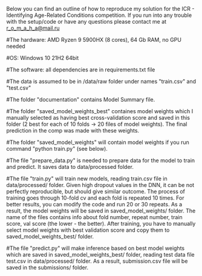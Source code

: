 Below you can find an outline of how to reproduce my solution for the ICR - Identifying Age-Related Conditions competition.
If you run into any trouble with the setup/code or have any questions please contact me at r_o_m_a_h_a@mail.ru

#The hardware: AMD Ryzen 9 5900HX (8 cores), 64 Gb RAM, no GPU needed

#OS: Windows 10 21H2 64bit

#The software: all dependencies are in requirements.txt file

#The data is assumed to be in /data/raw folder under names "train.csv" and "test.csv"

#The folder "documentation" contains Model Summary file.

#The folder "saved_model_weights_best" containes model weights which I manually selected as having best cross-validation score and saved in this folder (2 best for each of 10 folds -> 20 files of model weights).
The final prediction in the comp was made with these weights.

#The folder "saved_model_weights" will contain model weights if you run command "python train.py" (see below).

#The file "prepare_data.py" is needed to prepare data for the model to train and predict. It saves data to data/processed folder.

#The file "train.py" will train new models, reading train.csv file in data/processed/ folder. Given high dropout values in the DNN, it can be not perfectly reproducible, but should give similar outcome.
The process of training goes through 10-fold cv and each fold is repeated 10 times. For better results, you can modify the code and run 20 or 30 repeats. 
As a result, the model weights will be saved in saved_model_weights/ folder. The name of the files contains info about fold number, repeat number, train score, val score (the lower - the better).
After training, you have to manually select model weights with best validation score and copy them to saved_model_weights_best/ folder.

#The file "predict.py" will make inference based on best model weights which are saved in saved_model_weights_best/ folder, reading test data file test.csv in data/processed/ folder.
As a result, submission.csv file will be saved in the submissions/ folder.